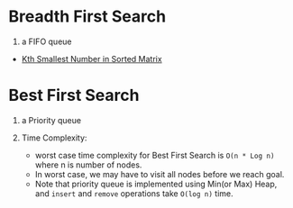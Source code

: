 # Breadth First Search
1. a FIFO queue

- [Kth Smallest Number in Sorted Matrix]()

# Best First Search
1. a Priority queue

2. Time Complexity:
   - worst case time complexity for Best First Search is `O(n * Log n)` where n is number of nodes. 
   - In worst case, we may have to visit all nodes before we reach goal.
   - Note that priority queue is implemented using Min(or Max) Heap, and `insert` and `remove` operations take `O(log n)` time.